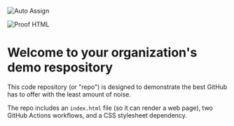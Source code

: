 ![Auto Assign](https://github.com/2xDave/demo-repository/actions/workflows/auto-assign.yml/badge.svg)

![Proof HTML](https://github.com/2xDave/demo-repository/actions/workflows/proof-html.yml/badge.svg)

# Welcome to your organization's demo respository
This code repository (or "repo") is designed to demonstrate the best GitHub has to offer with the least amount of noise.

The repo includes an `index.html` file (so it can render a web page), two GitHub Actions workflows, and a CSS stylesheet dependency.
